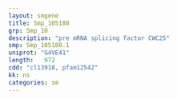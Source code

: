```yaml
---
layout: smgene
title: Smp_105180
grp: Smp_10
description: "pre mRNA splicing factor CWC25"
smp: Smp_105180.1
uniprot: "G4VE41"
length:   972
cdd: "cl13918, pfam12542"
kk: ns
categories: sm
---
```


